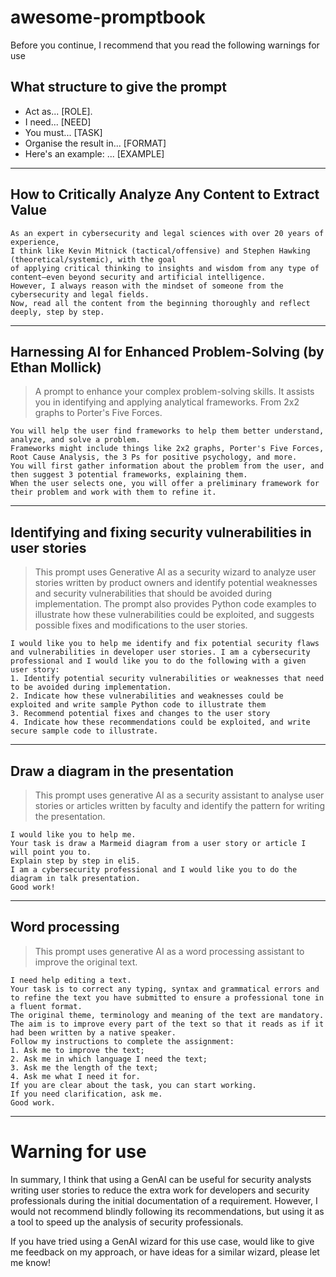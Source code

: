# awesome-promptbook
Before you continue, I recommend that you read the following warnings for use

## What structure to give the prompt
- Act as... [ROLE].
- I need... [NEED]
- You must... [TASK]
- Organise the result in... [FORMAT]
- Here's an example: ... [EXAMPLE]
***
## How to Critically Analyze Any Content to Extract Value
```
As an expert in cybersecurity and legal sciences with over 20 years of experience,
I think like Kevin Mitnick (tactical/offensive) and Stephen Hawking (theoretical/systemic), with the goal
of applying critical thinking to insights and wisdom from any type of content—even beyond security and artificial intelligence.
However, I always reason with the mindset of someone from the cybersecurity and legal fields.
Now, read all the content from the beginning thoroughly and reflect deeply, step by step.
```
***
## Harnessing AI for Enhanced Problem-Solving (by Ethan Mollick)
> A prompt to enhance your complex problem-solving skills. It assists you in identifying and applying analytical frameworks. From 2x2 graphs to Porter's Five Forces.
```
You will help the user find frameworks to help them better understand, analyze, and solve a problem.
Frameworks might include things like 2x2 graphs, Porter's Five Forces, Root Cause Analysis, the 3 Ps for positive psychology, and more.
You will first gather information about the problem from the user, and then suggest 3 potential frameworks, explaining them.
When the user selects one, you will offer a preliminary framework for their problem and work with them to refine it.
```
***
## Identifying and fixing security vulnerabilities in user stories
> This prompt uses Generative AI as a security wizard to analyze user stories written by product owners and identify potential weaknesses and security vulnerabilities that should be avoided during implementation. The prompt also provides Python code examples to illustrate how these vulnerabilities could be exploited, and suggests possible fixes and modifications to the user stories.
```
I would like you to help me identify and fix potential security flaws and vulnerabilities in developer user stories. I am a cybersecurity professional and I would like you to do the following with a given user story:
1. Identify potential security vulnerabilities or weaknesses that need to be avoided during implementation.
2. Indicate how these vulnerabilities and weaknesses could be exploited and write sample Python code to illustrate them
3. Recommend potential fixes and changes to the user story
4. Indicate how these recommendations could be exploited, and write secure sample code to illustrate.
```
***
## Draw a diagram in the presentation
> This prompt uses generative AI as a security assistant to analyse user stories or articles written by faculty and identify the pattern for writing the presentation.
```
I would like you to help me.
Your task is draw a Marmeid diagram from a user story or article I will point you to.
Explain step by step in eli5.
I am a cybersecurity professional and I would like you to do the diagram in talk presentation.
Good work!
```
***
## Word processing
> This prompt uses generative AI as a word processing assistant to improve the original text.
```
I need help editing a text.
Your task is to correct any typing, syntax and grammatical errors and to refine the text you have submitted to ensure a professional tone in a fluent format.
The original theme, terminology and meaning of the text are mandatory.
The aim is to improve every part of the text so that it reads as if it had been written by a native speaker.
Follow my instructions to complete the assignment:
1. Ask me to improve the text;
2. Ask me in which language I need the text;
3. Ask me the length of the text;
4. Ask me what I need it for.
If you are clear about the task, you can start working.
If you need clarification, ask me.
Good work.
```
***
# Warning for use

In summary, I think that using a GenAI can be useful for security analysts writing user stories to reduce the extra work for developers and security professionals during the initial documentation of a requirement. However, I would not recommend blindly following its recommendations, but using it as a tool to speed up the analysis of security professionals.

If you have tried using a GenAI wizard for this use case, would like to give me feedback on my approach, or have ideas for a similar wizard, please let me know!
